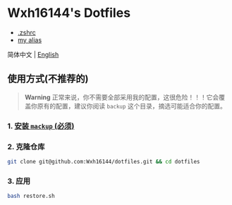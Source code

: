 # Wxh16144's Dotfiles

- [.zshrc](./backup/.zshrc)
- [my alias](./backup/.oh-my-zsh/custom/custom_alias.zsh)

简体中文 | [English](./readme.en.md)

## 使用方式(不推荐的)

> **Warning**
> 正常来说，你不需要全部采用我的配置，这很危险！！！它会覆盖你原有的配置，建议你阅读 `backup` 这个目录，摘选可能适合你的配置。

### 1. [安装 `mackup` (必须)](https://github.com/lra/mackup/blob/master/INSTALL.md)

### 2. 克隆仓库

```bash
git clone git@github.com:Wxh16144/dotfiles.git && cd dotfiles
```

### 3. 应用

```bash
bash restore.sh
```
